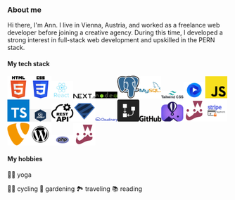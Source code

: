 ### About me
Hi there, I'm Ann.
I live in Vienna, Austria, and worked as a freelance web developer before joining a creative agency.
During this time, I developed a strong interest in full-stack web development and upskilled in the PERN stack.

#### My tech stack
<img src="html5.png" width="50"/><img src="CSS3.png" width="50"/><img src="react.jpg" width="50"/><img src="nextjs-13.png" width="50"/><img src="nodejs-logo-svgrepo-com.png" width="50"/><img src="postgresql.png" width="50"/><img src="MySQL.png" width="50"/><img src="tailwind-css-1.png" width="50"/><img src="flowbite.webp" width="50"/><img src="js.png" width="50"/><img src="typescript.png" width="50"/><img src="jquery.png" width="50"/><img src="restAPI.png" width="50"/><img src="zod.png" width="50"/><img src="cloudinary_logo_blue_0720_svg.png" width="50"/><img src="drawSQL.jpg" width="50"/><img src="github.png" width="50"/><img src="flyio.jpg" width="50"/><img src="jest.png" width="50"/><img src="Stripe-Payment-Logo.png" width="50"/><img src="typo3.png" width="50"/><img src="WordPress_icon-icons.webp" width="50"/><img src="php.png" width="50"/><img src="jest.png" width="50"/>

#### My hobbies
🧘‍♀️ yoga

🚵‍♀️ cycling
🌹 gardening
🏞 traveling
📚 reading
